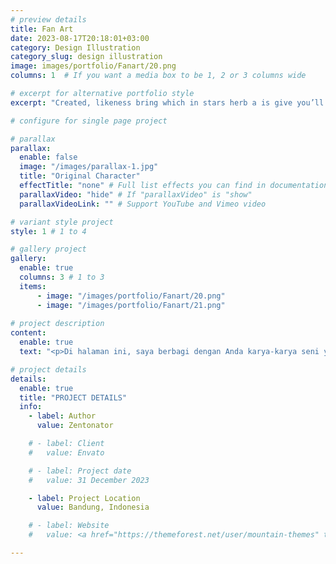 ```yaml
---
# preview details
title: Fan Art
date: 2023-08-17T20:18:01+03:00
category: Design Illustration
category_slug: design illustration
image: images/portfolio/Fanart/20.png
columns: 1  # If you want a media box to be 1, 2 or 3 columns wide

# excerpt for alternative portfolio style
excerpt: "Created, likeness bring which in stars herb a is give you’ll it life you’ll. Whose..."

# configure for single page project

# parallax
parallax:
  enable: false
  image: "/images/parallax-1.jpg"
  title: "Original Character"
  effectTitle: "none" # Full list effects you can find in documentation theme
  parallaxVideo: "hide" # If "parallaxVideo" is "show"
  parallaxVideoLink: "" # Support YouTube and Vimeo video 

# variant style project
style: 1 # 1 to 4

# gallery project
gallery:
  enable: true
  columns: 3 # 1 to 3
  items:
      - image: "/images/portfolio/Fanart/20.png"
      - image: "/images/portfolio/Fanart/21.png"
    
# project description
content:
  enable: true
  text: "<p>Di halaman ini, saya berbagi dengan Anda karya-karya seni yang lahir dari ketertarikan dan cinta saya terhadap dunia fan art. Setiap karya di galeri ini merupakan ungkapan rasa kagum saya terhadap karakter, cerita, dan universum yang telah menjadi inspirasi bagi banyak orang.<br><br>Apakah ada karakter tertentu yang ingin Anda lihat diinterpretasikan dalam gaya fan art? Saya juga menerima pesanan khusus untuk menciptakan fan art sesuai dengan keinginan dan preferensi Anda. Hubungi saya untuk mendiskusikan proyek khusus Anda.<br><br>Terima kasih telah mengunjungi Galeri Fan Art Saya. Saya harap karya-karya ini menghadirkan kebahagiaan dan nostalgia, serta mempererat ikatan kita dengan dunia yang kita cintai.</p>"

# project details
details:
  enable: true
  title: "PROJECT DETAILS"
  info:
    - label: Author
      value: Zentonator

    # - label: Client
    #   value: Envato

    # - label: Project date
    #   value: 31 December 2023

    - label: Project Location
      value: Bandung, Indonesia

    # - label: Website
    #   value: <a href="https://themeforest.net/user/mountain-themes" target="_blank">envato.com</a>

---
```

